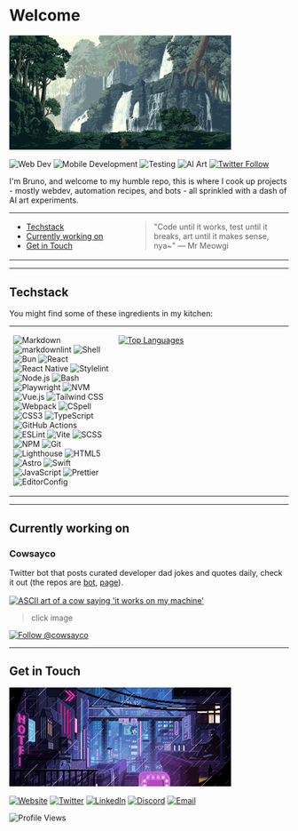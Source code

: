 <!-- markdownlint-disable MD041 -->
# Welcome <!-- omit in toc -->

<img src="bg.gif" alt="A serene pixel art landscape with waterfalls cascading down cliffs surrounded by lush forest" style="object-fit: cover;" />

![Web Dev](https://img.shields.io/badge/Web_Dev-1572B6?style=flat&logo=html5&logoColor=white)
![Mobile Development](https://img.shields.io/badge/Mobile_Development-3178C6?style=flat&logo=android&logoColor=white)
![Testing](https://img.shields.io/badge/Testing-E33332?style=flat&logo=testing-library&logoColor=white)
![AI Art](https://img.shields.io/badge/AI%20Art-FF6B6B?style=flat&logo=tensorflow&logoColor=white)
[![Twitter Follow](https://img.shields.io/twitter/follow/brun0vop?style=social)](https://twitter.com/brun0vop)

I'm Bruno, and welcome to my humble repo, this is where I cook up projects - mostly webdev, automation recipes, and bots - all sprinkled with a dash of AI art experiments.

<table>
<tr style="border: none;">
<td width="200" style="border: none;">

- [Techstack](#techstack)
- [Currently working on](#currently-working-on)
- [Get in Touch](#get-in-touch)

</td>
<td align="left" style="border: none;">

> "Code until it works, test until it breaks, art until it makes sense, nya~"
> — Mr Meowgi

</td>
</tr>
</table>

---

## Techstack

You might find some of these ingredients in my kitchen:

<table>
<tr style="border: none; vertical-align: top;">
<td style="border: none;">

![Markdown](https://img.shields.io/badge/Markdown-000000?style=flat&logo=markdown&logoColor=white)
![markdownlint](https://img.shields.io/badge/markdownlint-000000?style=flat&logo=markdown&logoColor=white)
![Shell](https://img.shields.io/badge/Shell-121011?style=flat&logo=gnu-bash&logoColor=white)
![Bun](https://img.shields.io/badge/Bun-000000?style=flat&logo=bun&logoColor=white)
![React](https://img.shields.io/badge/React-20232A?style=flat&logo=react&logoColor=61DAFB)
![React Native](https://img.shields.io/badge/React_Native-20232A?style=flat&logo=react&logoColor=61DAFB)
![Stylelint](https://img.shields.io/badge/Stylelint-263238?style=flat&logo=stylelint&logoColor=white)
![Node.js](https://img.shields.io/badge/Node.js-339933?style=flat&logo=node.js&logoColor=white)
![Bash](https://img.shields.io/badge/Bash-4EAA25?style=flat&logo=gnu-bash&logoColor=white)
![Playwright](https://img.shields.io/badge/Playwright-45ba4b?style=flat&logo=playwright&logoColor=white)
![NVM](https://img.shields.io/badge/NVM-33FF00?style=flat&logo=node.js&logoColor=white)
![Vue.js](https://img.shields.io/badge/Vue.js-4FC08D?style=flat&logo=vue.js&logoColor=white)
![Tailwind CSS](https://img.shields.io/badge/Tailwind_CSS-38B2AC?style=flat&logo=tailwind-css&logoColor=white)
![Webpack](https://img.shields.io/badge/Webpack-8DD6F9?style=flat&logo=webpack&logoColor=black)
![CSpell](https://img.shields.io/badge/CSpell-2C8EBB?style=flat&logo=spell-check&logoColor=white)
![CSS3](https://img.shields.io/badge/CSS3-1572B6?style=flat&logo=css3&logoColor=white)
![TypeScript](https://img.shields.io/badge/TypeScript-007ACC?style=flat&logo=typescript&logoColor=white)
![GitHub Actions](https://img.shields.io/badge/GitHub_Actions-2088FF?style=flat&logo=github-actions&logoColor=white)
![ESLint](https://img.shields.io/badge/ESLint-4B32C3?style=flat&logo=eslint&logoColor=white)
![Vite](https://img.shields.io/badge/Vite-646CFF?style=flat&logo=vite&logoColor=white)
![SCSS](https://img.shields.io/badge/SCSS-CC6699?style=flat&logo=sass&logoColor=white)
![NPM](https://img.shields.io/badge/NPM-CB3837?style=flat&logo=npm&logoColor=white)
![Git](https://img.shields.io/badge/Git-F05032?style=flat&logo=git&logoColor=white)
![Lighthouse](https://img.shields.io/badge/Lighthouse-F44B21?style=flat&logo=lighthouse&logoColor=white)
![HTML5](https://img.shields.io/badge/HTML5-E34F26?style=flat&logo=html5&logoColor=white)
![Astro](https://img.shields.io/badge/Astro-FF5D01?style=flat&logo=astro&logoColor=white)
![Swift](https://img.shields.io/badge/Swift-FA7343?style=flat&logo=swift&logoColor=white)
![JavaScript](https://img.shields.io/badge/JavaScript-F7DF1E?style=flat&logo=javascript&logoColor=black)
![Prettier](https://img.shields.io/badge/Prettier-F7B93E?style=flat&logo=prettier&logoColor=black)
![EditorConfig](https://img.shields.io/badge/EditorConfig-E0EFEF?style=flat&logo=editorconfig&logoColor=000)

</td>
<td style="border: none; min-width: 300px;">

[![Top Languages](https://github-readme-stats.vercel.app/api/top-langs/?username=brun0vop&disable_animations=true)](https://github.com/brun0vop)

</td>
</tr>
</table>

---

## Currently working on

### Cowsayco <!-- omit in toc -->

Twitter bot that posts curated developer dad jokes and quotes daily, check it out (the repos are [bot](https://github.com/brun0vop/cowsay), [page](https://github.com/brun0vop/cowsay.co)).

<a href="https://cowsay.co">
  <img align="center" src="https://cowsay.co/social-card.png" alt="ASCII art of a cow saying 'it works on my machine'" />
</a>

> click image

[![Follow @cowsayco](https://img.shields.io/twitter/follow/cowsayco?style=social)](https://x.com/cowsayco)

---

## Get in Touch

  <img src="bg2.gif" alt="A cyberpunk pixel art cityscape at night with neon signs and rain-slicked streets" style="object-fit: cover;" />

[![Website](https://img.shields.io/badge/Website-brunovop.com-blue?style=flat&logo=firefox-browser&logoColor=white)](https://brunovop.com)
[![Twitter](https://img.shields.io/badge/Twitter-@brun0vop-1DA1F2?style=flat&logo=twitter&logoColor=white)](https://twitter.com/brun0vop)
[![LinkedIn](https://img.shields.io/badge/LinkedIn-brunov0p-0077B5?style=flat&logo=linkedin&logoColor=white)](https://linkedin.com/in/brunov0p)
[![Discord](https://img.shields.io/badge/Discord-m3au-5865F2?style=flat&logo=discord&logoColor=white)](http://discordapp.com/users/610963104905560085)
[![Email](https://img.shields.io/badge/Email-brunovop@pm.me-8B89CC?style=flat&logo=protonmail&logoColor=white)](mailto:brunovop@pm.me)

![Profile Views](https://komarev.com/ghpvc/?username=brun0vop&color=blueviolet)

<!-- [![trophy](https://github-profile-trophy.vercel.app/?username=brun0vop&theme=dracula&row=1)](https://github.com/ryo-ma/github-profile-trophy) -->

